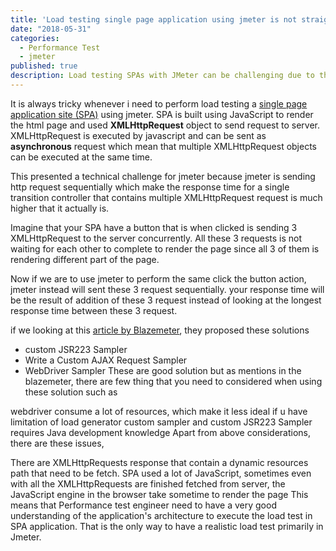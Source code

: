 ```yaml
---
title: 'Load testing single page application using jmeter is not straightforward'
date: "2018-05-31"
categories:
  - Performance Test
  - jmeter
published: true
description: Load testing SPAs with JMeter can be challenging due to their asynchronous nature. SPAs use JavaScript to render HTML pages and send requests via the XMLHttpRequest object1. However, JMeter sends HTTP requests sequentially, affecting response times. For example, if a SPA button triggers three concurrent XMLHttpRequests, JMeter processes them sequentially, leading to inaccurate response times. Solutions include custom JSR223 Sampler, Custom AJAX Request Sampler, and WebDriver Sampler, but each has limitations. Performance test engineers must understand the application’s architecture for realistic load testing in JMeter
---
```


It is always tricky whenever i need to perform load testing a [single page application site (SPA)](https://en.wikipedia.org/wiki/Single-page_application) using jmeter. SPA is built using JavaScript to render the html page and used **XMLHttpRequest** object to send request to server. XMLHttpRequest is executed by javascript and can be sent as **asynchronous** request which mean that multiple XMLHttpRequest objects can be executed at the same time.

This presented a technical challenge for jmeter because jmeter is sending http request sequentially which make the response time for a single transition controller that contains multiple XMLHttpRequest request is much higher that it actually is.

Imagine that your SPA have a button that is when clicked is sending 3 XMLHttpRequest to the server concurrently. All these 3 requests is not waiting for each other to complete to render the page since all 3 of them is rendering different part of the page.

Now if we are to use jmeter to perform the same click the button action, jmeter instead will sent these 3 request sequentially. your response time will be the result of addition of these 3 request instead of looking at the longest response time between these 3 request.

if we looking at this [article by Blazemeter](https://www.blazemeter.com/blog/how-load-test-ajaxxhr-enabled-sites-jmeter), they proposed these solutions

- custom JSR223 Sampler
- Write a Custom AJAX Request Sampler
- WebDriver Sampler
  These are good solution but as mentions in the blazemeter, there are few thing that you need to considered when using these solution such as

webdriver consume a lot of resources, which make it less ideal if u have limitation of load generator
custom sampler and custom JSR223 Sampler requires Java development knowledge
Apart from above considerations, there are these issues,

There are XMLHttpRequests response that contain a dynamic resources path that need to be fetch.
SPA used a lot of JavaScript, sometimes even with all the XMLHttpRequests are finished fetched from server, the JavaScript engine in the browser take sometime to render the page
This means that Performance test engineer need to have a very good understanding of the application's architecture to execute the load test in SPA application. That is the only way to have a realistic load test primarily in Jmeter.